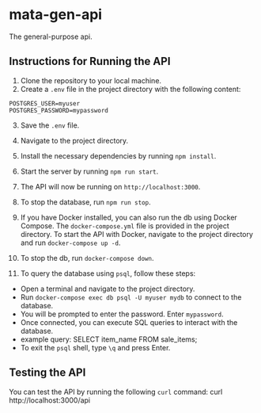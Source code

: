 # mata-gen-api

The general-purpose api.

## Instructions for Running the API

1. Clone the repository to your local machine.
2. Create a `.env` file in the project directory with the following content:

```
POSTGRES_USER=myuser
POSTGRES_PASSWORD=mypassword
```

3. Save the `.env` file.

4. Navigate to the project directory.
5. Install the necessary dependencies by running `npm install`.
6. Start the server by running `npm run start`.
7. The API will now be running on `http://localhost:3000`.
8. To stop the database, run `npm run stop`.

9. If you have Docker installed, you can also run the db using Docker Compose. The `docker-compose.yml` file is provided in the project directory. To start the API with Docker, navigate to the project directory and run `docker-compose up -d`.
10. To stop the db, run `docker-compose down`.
11. To query the database using `psql`, follow these steps:

- Open a terminal and navigate to the project directory.
- Run `docker-compose exec db psql -U myuser mydb` to connect to the database.
- You will be prompted to enter the password. Enter `mypassword`.
- Once connected, you can execute SQL queries to interact with the database.
- example query: SELECT item_name FROM sale_items;
- To exit the `psql` shell, type `\q` and press Enter.

## Testing the API

You can test the API by running the following `curl` command:
curl http://localhost:3000/api
